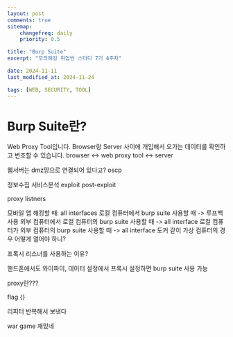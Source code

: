 ```yaml
---
layout: post
comments: true
sitemap:
    changefreq: daily
    priority: 0.5

title: "Burp Suite"
excerpt: "모의해킹 취업반 스터디 7기 4주차"

date: 2024-11-11
last_modified_at: 2024-11-24

tags: [WEB, SECURITY, TOOL]
---
```


# Burp Suite란?
Web Proxy Tool입니다.
Browser랑 Server 사이에 개입해서 오가는 데이터를 확인하고 변조할 수 있습니다.
browser <-> web proxy tool <-> server

웹서버는 dmz망으로 연결되어 있다고?
oscp

정보수집
서비스분석
exploit
post-exploit

proxy listners

모바일 앱 해킹할 때: all interfaces
로컬 컴퓨터에서 burp suite 사용할 때 -> 루프백 사용
외부 컴퓨터에서 로컬 컴퓨터의 burp suite 사용할 때 -> all interface
로컬 컴퓨터가 외부 컴퓨터의 burp suite 사용할 때 -> all interface
도커 같이 가상 컴퓨터의 경우 어떻게 열어야 하니?

프록시 리스너를 사용하는 이유?

핸드폰에서도 와이파이, 데이터 설정에서 프록시 설정하면 burp suite 사용 가능

proxy란???

flag {}

리피터 반복해서 보낸다

war game 재밌네